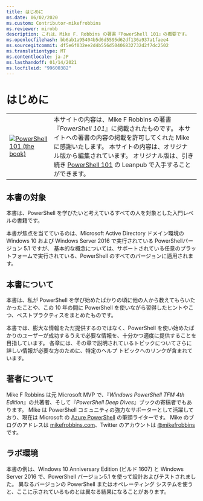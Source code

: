 ```yaml
---
title: はじめに
ms.date: 06/02/2020
ms.custom: Contributor-mikefrobbins
ms.reviewer: mirobb
description: これは、Mike F. Robbins の著書『PowerShell 101』の概要です。
ms.openlocfilehash: bb6ab1a95404b5d6d5595d62df136a937a1faee4
ms.sourcegitcommit: df5e6f032ee2d4b556d50406832732d2f7dc2502
ms.translationtype: MT
ms.contentlocale: ja-JP
ms.lasthandoff: 01/14/2021
ms.locfileid: "99600382"
---
```

# <a name="introduction"></a>はじめに

<table>
  <tr><td>
  <a href="https://leanpub.com/powershell101">
  <img src="media/powershell101-150x194.png" alt="PowerShell 101 (the book)" />
  </a>
  </td>
  <td colspan=2>
本サイトの内容は、Mike F Robbins の著書 『<em>PowerShell 101</em>』に掲載されたものです。 本サイトへの著書の内容の掲載を許可してくれた Mike に感謝いたします。 本サイトの内容は、オリジナル版から編集されています。 オリジナル版は、引き続き <a href="https://leanpub.com/powershell101">PowerShell 101</a> の Leanpub で入手することができます。
  </td></tr>
</table>

## <a name="who-is-this-book-for"></a>本書の対象

本書は、PowerShell を学びたいと考えているすべての人を対象とした入門レベルの書籍です。

本書が焦点を当てているのは、Microsoft Active Directory ドメイン環境の Windows 10 および Windows Server 2016 で実行されている PowerShellバージョン 5.1 ですが、 基本的な概念については、サポートされている任意のプラットフォームで実行されている、PowerShell のすべてのバージョンに適用されます。

## <a name="about-this-book"></a>本書について

本書は、私が PowerShell を学び始めたばかりの頃に他の人から教えてもらいたかったことや、この 10 年の間に PowerShell を使いながら習得したヒントやこつ、ベストプラクティスをまとめたものです。

本書では、膨大な情報をただ提供するのではなく、PowerShell を使い始めたばかりのユーザーが成功するうえで必要な情報を、十分かつ適度に提供することを目指しています。 各章には、その章で説明されているトピックについてさらに詳しい情報が必要な方のために、特定のヘルプ トピックへのリンクが含まれています。

## <a name="about-the-author"></a>著者について

Mike F Robbins は元 Microsoft MVP で、『_Windows PowerShell TFM 4th Edition_』の共著者、そして『_PowerShell Deep Dives_』ブックの寄稿者でもあります。 Mike は PowerShell コミュニティの強力なサポーターとして活躍しており、現在は Microsoft の [Azure PowerShell][] の筆頭ライターです。 Mike のブログのアドレスは [mikefrobbins.com][]、Twitter のアカウントは [@mikefrobbins][] です。

## <a name="lab-environment"></a>ラボ環境

本書の例は、Windows 10 Anniversary Edition (ビルド 1607) と Windows Server 2016 で、PowerShell バージョン5.1 を使って設計およびテストされました。 異なるバージョンの PowerShell またはオペレーティング システムを使うと、ここに示されているものとは異なる結果になることがあります。

<!-- link references -->
[@mikefrobbins]: https://twitter.com/mikefrobbins
[mikefrobbins.com]: http://mikefrobbins.com/
[PowerShell 101]: https://leanpub.com/powershell101
[Azure PowerShell]: /powershell/azure
